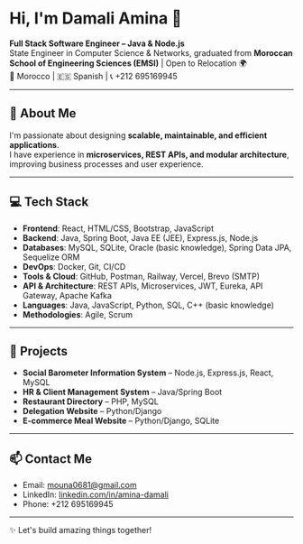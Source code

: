 # Hi, I'm Damali Amina 👋

**Full Stack Software Engineer – Java & Node.js**  
State Engineer in Computer Science & Networks, graduated from **Moroccan School of Engineering Sciences (EMSI)** | Open to Relocation 🌍  
📍 Morocco | 🇪🇸 Spanish | 📞 +212 695169945  

---

## 🚀 About Me
I'm passionate about designing **scalable, maintainable, and efficient applications**.  
I have experience in **microservices, REST APIs, and modular architecture**, improving business processes and user experience.

---

## 💻 Tech Stack

- **Frontend**: React, HTML/CSS, Bootstrap, JavaScript
- **Backend**: Java, Spring Boot, Java EE (JEE), Express.js, Node.js
- **Databases**: MySQL, SQLite, Oracle (basic knowledge), Spring Data JPA, Sequelize ORM
- **DevOps**: Docker, Git, CI/CD
- **Tools & Cloud**: GitHub, Postman, Railway, Vercel, Brevo (SMTP)
- **API & Architecture**: REST APIs, Microservices, JWT, Eureka, API Gateway, Apache Kafka
- **Languages**: Java, JavaScript, Python, SQL, C++ (basic knowledge)
- **Methodologies**: Agile, Scrum


---

## 📂 Projects

- **Social Barometer Information System** – Node.js, Express.js, React, MySQL  
- **HR & Client Management System** – Java/Spring Boot  
- **Restaurant Directory** – PHP, MySQL  
- **Delegation Website** – Python/Django  
- **E-commerce Meal Website** – Python/Django, SQLite  

---

## 📫 Contact Me
- Email: mouna0681@gmail.com  
- LinkedIn: [linkedin.com/in/amina-damali](https://linkedin.com/in/amina-damali)  
- Phone: +212 695169945  

---

✨ Let's build amazing things together!
